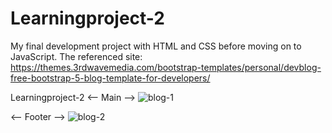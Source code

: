 # Learningproject-2
My final development project with HTML and CSS before moving on to JavaScript.
The referenced site: https://themes.3rdwavemedia.com/bootstrap-templates/personal/devblog-free-bootstrap-5-blog-template-for-developers/

Learningproject-2
<-- Main -->
![blog-1](https://github.com/user-attachments/assets/52c340cd-84f4-4f24-9b97-0cc0b770c5de)

<-- Footer -->
![blog-2](https://github.com/user-attachments/assets/599eb099-cd32-40ca-8ca9-884e321906ff)
